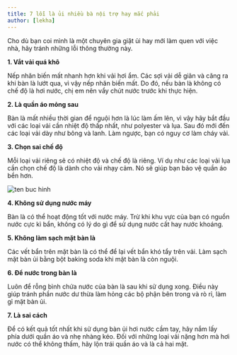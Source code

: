 ```yaml
---
title: 7 lỗi là ủi nhiều bà nội trợ hay mắc phải
author: [lekha]
---
```

Cho dù bạn coi mình là một chuyên gia giặt ủi hay mới làm quen với việc nhà, hãy tránh những lỗi thông thường này.

**1. Vắt vải quá khô**

Nếp nhăn biến mất nhanh hơn khi vải hơi ẩm. Các sợi vải dễ giãn và căng ra khi bàn là lướt qua, vì vậy nếp nhăn biến mất. Do đó, nếu bàn là không có chế độ là hơi nước, chị em nên vẩy chút nước trước khi thực hiện.

**2. Là quần áo mỏng sau**

Bàn là mất nhiều thời gian để nguội hơn là lúc làm ấm lên, vì vậy hãy bắt đầu với các loại vải cần nhiệt độ thấp nhất, như polyester và lụa. Sau đó mới đến các loại vải dày như bông và lanh. Làm ngược, bạn có nguy cơ làm cháy vải.

**3. Chọn sai chế độ**

Mỗi loại vải riêng sẽ có nhiệt độ và chế độ là riêng. Ví dụ như các loại vải lụa cần chọn chế độ là dành cho vải nhạy cảm. Nó sẽ giúp bạn bảo vệ quần áo bền hơn.

![ten buc hinh](https://eva-img.24hstatic.com/upload/2-2017/images/2017-05-07/landscape-1427642388-ironing-steam-1494131102-width980height490.jpg "ten buc hinh")


**4. Không sử dụng nước máy**

Bàn là có thể hoạt động tốt với nước máy. Trừ khi khu vực của bạn có nguồn nước cực kì bẩn, không có lý do gì để sử dụng nước cất hay nước khoáng. 

**5. Không làm sạch mặt bàn là**

Các vết bẩn trên mặt bàn là có thể để lại vết bẩn khó tẩy trên vải. Làm sạch mặt bàn ủi bằng bột baking soda khi mặt bàn là còn nguội.

**6. Để nước trong bàn là**

Luôn để rỗng bình chứa nước của bàn là sau khi sử dụng xong. Điều này giúp tránh phần nước dư thừa làm hỏng các bộ phận bên trong và rò rỉ, làm gỉ mặt bàn ủi.

**7. Là sai cách**

Để có kết quả tốt nhất khi sử dụng bàn ủi hơi nước cầm tay, hãy nắm lấy phía dưới quần áo và nhẹ nhàng kéo. Đối với những loại vải nặng hơn mà hơi nước có thể không thấm, hãy lộn trái quần áo và là cả hai mặt.